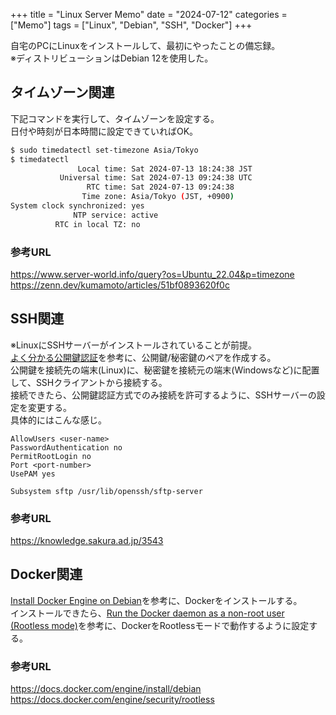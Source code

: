 +++
title = "Linux Server Memo"
date = "2024-07-12"
categories = ["Memo"]
tags = ["Linux", "Debian", "SSH", "Docker"]
+++

自宅のPCにLinuxをインストールして、最初にやったことの備忘録。  
※ディストリビューションはDebian 12を使用した。

## タイムゾーン関連

下記コマンドを実行して、タイムゾーンを設定する。  
日付や時刻が日本時間に設定できていればOK。

```bash
$ sudo timedatectl set-timezone Asia/Tokyo
$ timedatectl
               Local time: Sat 2024-07-13 18:24:38 JST
           Universal time: Sat 2024-07-13 09:24:38 UTC
                 RTC time: Sat 2024-07-13 09:24:38
                Time zone: Asia/Tokyo (JST, +0900)
System clock synchronized: yes
              NTP service: active
          RTC in local TZ: no
```

### 参考URL

https://www.server-world.info/query?os=Ubuntu_22.04&p=timezone  
https://zenn.dev/kumamoto/articles/51bf0893620f0c

## SSH関連

※LinuxにSSHサーバーがインストールされていることが前提。  
[よく分かる公開鍵認証](https://knowledge.sakura.ad.jp/3543)を参考に、公開鍵/秘密鍵のペアを作成する。  
公開鍵を接続先の端末(Linux)に、秘密鍵を接続元の端末(Windowsなど)に配置して、SSHクライアントから接続する。  
接続できたら、公開鍵認証方式でのみ接続を許可するように、SSHサーバーの設定を変更する。  
具体的にはこんな感じ。

```
AllowUsers <user-name>
PasswordAuthentication no
PermitRootLogin no
Port <port-number>
UsePAM yes

Subsystem sftp /usr/lib/openssh/sftp-server
```

### 参考URL

https://knowledge.sakura.ad.jp/3543

## Docker関連

[Install Docker Engine on Debian](https://docs.docker.com/engine/install/debian)を参考に、Dockerをインストールする。  
インストールできたら、[Run the Docker daemon as a non-root user (Rootless mode)](https://docs.docker.com/engine/security/rootless)を参考に、DockerをRootlessモードで動作するように設定する。

### 参考URL

https://docs.docker.com/engine/install/debian  
https://docs.docker.com/engine/security/rootless
